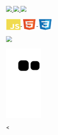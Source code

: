<div>
  <a href="https://github.com/Luis-Eduardo-Drehmer">
  <img height="180em" src="https://github-readme-stats.vercel.app/api?username=Luis-Eduardo-Drehmer&show_icons=true&theme=codeSTACKr&include_all_commits=false&count_private=true"/>
  <img height="180em" src="https://github-readme-stats.vercel.app/api/top-langs/?username=Luis-Eduardo-Drehmer&layout=compact&langs_count=6&theme=codeSTACKr"/>
    <img height="180em" src="https://github-readme-stats.vercel.app/api/wakat/?username=Luis-Eduardo-Drehmer&layout=compact&langs_count=6&theme=codeSTACKr"/>
</div>
<div style="display: inline_block"><br>
  <img align="center" alt="Js" height="30" width="40" src="https://raw.githubusercontent.com/devicons/devicon/master/icons/javascript/javascript-plain.svg">
  <img align="center" alt="HTML" height="30" width="40" src="https://raw.githubusercontent.com/devicons/devicon/master/icons/html5/html5-original.svg">
  <img align="center" alt="CSS" height="30" width="40" src="https://raw.githubusercontent.com/devicons/devicon/master/icons/css3/css3-original.svg">
</div>
 
 <br>
 
 
 
<div> 
  <a href="https://instagram.com/luisdrehmer" target="_blank"><img src="https://img.shields.io/badge/-Instagram-%23E4405F?style=for-the-badge&logo=instagram&logoColor=white" target="_blank"></a>

 
  ![Snake animation](https://github.com/Luis-Eduardo-Drehmer/Luis-Eduardo-Drehmer/blob/output/github-contribution-grid-snake.svg)

</div>

<
